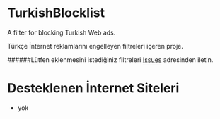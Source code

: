 # TurkishBlocklist
A filter for blocking Turkish Web ads.

Türkçe İnternet reklamlarını engelleyen filtreleri içeren proje.

######Lütfen eklenmesini istediğiniz filtreleri [Issues](https://github.com/impulsiva/TurkishBlocklist/issues) adresinden iletin.

# Desteklenen İnternet Siteleri
- yok
